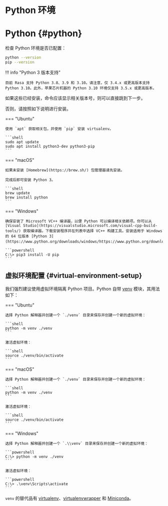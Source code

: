 # Python 环境

# Python {#python}

检查 Python 环境是否已配置：

```bash
python --version
pip --version
```

!!! info "Python 3 版本支持"

    目前 Rasa 支持 Python 3.8、3.9 和 3.10。请注意，仅 3.4.x 或更高版本支持 Python 3.10。此外，苹果芯片机器的 Python 3.10 环境仅支持 3.5.x 或更高版本。

如果这些已经安装，命令应该显示相关版本号，则可以直接跳到下一步。

否则，请按照如下说明进行安装。

=== "Ubuntu"

    使用 `apt` 获取相关包，并使用 `pip` 安装 virtualenv。

    ```shell
    sudo apt update
    sudo apt install python3-dev python3-pip
    ```

=== "macOS"

    如果未安装 [Homebrew](https://brew.sh/) 包管理器请先安装。

    完成后即可安装 Python 3。

    ```shell
    brew update
    brew install python
    ```

=== "Windows"

    确保安装了 Microsoft VC++ 编译器，以便 Python 可以编译相关依赖项。你可以从 [Visual Studio](https://visualstudio.microsoft.com/visual-cpp-build-tools/) 获取编译器。下载安装程序并在列表中选择 VC++ 构建工具。安装适用于 Windows 的 64 位版本 [Python 3](https://www.python.org/downloads/windows/https://www.python.org/downloads/windows/)。

    ```powershell
    C:\> pip3 install -U pip
    ```

## 虚拟环境配置 {#virtual-environment-setup}

我们强烈建议使用虚拟环境隔离 Python 项目。Python 自带 [venv](https://docs.python.org/3/library/venv.html) 模块，其用法如下：

=== "Ubuntu"

    选择 Python 解释器并创建一个 `./venv` 目录来保存并创建一个新的虚拟环境：

    ```shell
    python -m venv ./venv
    ```

    激活虚拟环境：

    ```shell
    source ./venv/bin/activate
    ```

=== "macOS"

    选择 Python 解释器并创建一个 `./venv` 目录来保存并创建一个新的虚拟环境：

    ```shell
    python -m venv ./venv
    ```

    激活虚拟环境：

    ```shell
    source ./venv/bin/activate
    ```

=== "Windows"

    选择 Python 解释器并创建一个 `.\\venv` 目录来保存并创建一个新的虚拟环境：

    ```powershell
    C:\> python -m venv ./venv
    ```

    激活虚拟环境：

    ```powershell
    C:\> .\venv\Scripts\activate
    ```

`venv` 的替代品有 [virtualenv](https://virtualenv.pypa.io/en/latest/)、[virtualenvwrapper](https://virtualenvwrapper.readthedocs.io/en/latest/) 和 [Miniconda](https://docs.conda.io/projects/miniconda/en/latest/)。
